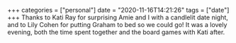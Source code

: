 +++
categories = ["personal"]
date = "2020-11-16T14:21:26"
tags = ["date"]
+++
Thanks to Kati Ray for surprising Amie and I with a candlelit date night, and to Lily Cohen for putting Graham to bed so we could go! It was a lovely evening, both the time spent together and the board games with Kati after.
               